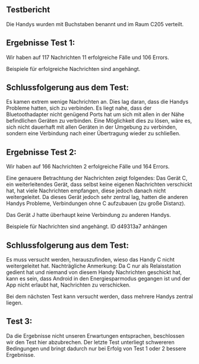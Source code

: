 Testbericht
--------------- 
Die Handys wurden mit Buchstaben benannt und im Raum C205 verteilt.


Ergebnisse Test 1: 
-----------

Wir haben auf 117 Nachrichten 11 erfolgreiche Fälle und 106 Errors. 

Beispiele für erfolgreiche Nachrichten sind angehängt. 

Schlussfolgerung aus dem Test: 
-----------

Es kamen extrem wenige Nachrichten an. Dies lag daran, dass die Handys Probleme hatten, sich zu verbinden. Es liegt nahe, dass der Bluetoothadapter nicht genügend Ports hat um sich mit allen in der Nähe befindlichen Geräten zu verbinden. Eine Möglichkeit dies zu lösen, wäre es, sich nicht dauerhaft mit allen Geräten in der Umgebung zu verbinden, sondern eine Verbindung nach einer Übertragung wieder zu schließen. 

Ergebnisse Test 2: 
-----------
Wir haben auf 166 Nachrichten 2 erfolgreiche Fälle und 164 Errors. 

Eine genauere Betrachtung der Nachrichten zeigt folgendes: 
Das Gerät C, ein weiterleitendes Gerät, dass selbst keine eigenen Nachrichten verschickt hat, hat viele Nachrichten empfangen, diese jedoch danach nicht weitergeleitet. Da dieses Gerät jedoch sehr zentral lag, hatten die anderen Handys Probleme, Verbindungen ohne C aufzubauen (zu große Distanz).
		
Das Gerät J hatte überhaupt keine Verbindung zu anderen Handys. 

Beispiele für Nachrichten sind angehängt. 
ID d49313a7 anhängen

Schlussfolgerung aus dem Test:
-----------

Es muss versucht werden, herauszufinden, wieso das Handy C nicht weitergeleitet hat. 
Nachträgliche Anmerkung: Da C nur als Relaisstation gedient hat und niemand von diesem Handy Nachrichten geschickt hat, kann es sein, dass Android in den Energiesparmodus gegangen ist und der App nicht erlaubt hat, Nachrichten zu verschicken. 	
	
Bei dem nächsten Test kann versucht werden, dass mehrere Handys zentral liegen. 
	

Test 3: 
-----------

Da die Ergebnisse nicht unseren Erwartungen entsprachen, beschlossen wir den Test hier abzubrechen. Der letzte Test unterliegt schwereren Bedingungen und bringt dadurch nur bei Erfolg von Test 1 oder 2 bessere Ergebnisse. 


